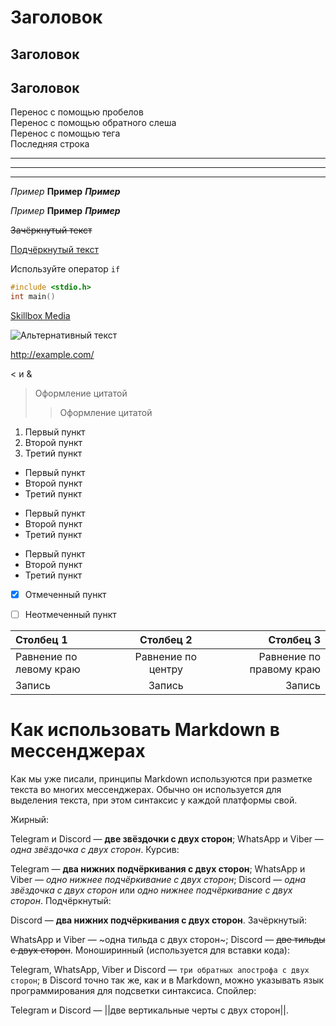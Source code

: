 # Заголовок
## Заголовок
## Заголовок

Перенос с помощью пробелов   
Перенос с помощью обратного слеша\
Перенос с помощью тега <br> Последняя строка

***
---
___

*Пример*
**Пример**
***Пример***

_Пример_
__Пример__
___Пример___

~~Зачёркнутый текст~~

<u>Подчёркнутый текст</u>

Используйте оператор `if`

```c
#include <stdio.h>
int main() 
```

[Skillbox Media](https://skillbox.ru/media/ "Всплывающая подсказка")

![Альтернативный текст](/путь/к/изображению.jpg)

<http://example.com/>

&lt; и &amp;

> Оформление цитатой
>> Оформление цитатой

1. Первый пункт
1. Второй пункт
1. Третий пункт


* Первый пункт
* Второй пункт
* Третий пункт
- Первый пункт
- Второй пункт
- Третий пункт
+ Первый пункт
+ Второй пункт
+ Третий пункт


- [x] Отмеченный пункт
- [ ] Неотмеченный пункт


|Столбец 1|Столбец 2|Столбец 3|
|:-|:-:|-:|
|Равнение по левому краю|Равнение по центру|Равнение по правому краю|
|Запись|Запись|Запись|


# Как использовать Markdown в мессенджерах
Как мы уже писали, принципы Markdown используются при разметке текста во многих мессенджерах. Обычно он используется для выделения текста, при этом синтаксис у каждой платформы свой.

Жирный:

Telegram и Discord — **две звёздочки с двух сторон**;
WhatsApp и Viber — *одна звёздочка с двух сторон*.
Курсив:

Telegram — __два нижних подчёркивания с двух сторон__;
WhatsApp и Viber — _одно нижнее подчёркивание с двух сторон_;
Discord — *одна звёздочка с двух сторон* или _одно нижнее подчёркивание с двух сторон_.
Подчёркнутый:

Discord — __два нижних подчёркивания с двух сторон__.
Зачёркнутый:

WhatsApp и Viber — ~одна тильда с двух сторон~;
Discord — ~~две тильды с двух сторон~~.
Моноширинный (используется для вставки кода):

Telegram, WhatsApp, Viber и Discord — ```три обратных апострофа с двух сторон```;
в Discord точно так же, как и в Markdown, можно указывать язык программирования для подсветки синтаксиса.
Спойлер:

Telegram и Discord — ||две вертикальные черты с двух сторон||.

